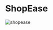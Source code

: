 # ShopEase

![shopease](https://github.com/noelmaby/MiniProject-ShopEase/assets/108945793/3ae8c3fc-da1b-4b7c-a586-fb7714177450)
